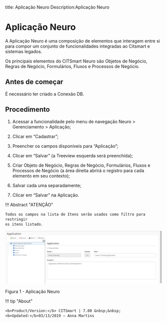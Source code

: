 title: Aplicação Neuro
Description:Aplicação Neuro
# Aplicação Neuro



A Aplicação Neuro é uma composição de elementos que interagem entre si para
compor um conjunto de funcionalidades integradas ao Citsmart e sistemas legados.

Os principais elementos do CITSmart Neuro são Objetos de Negócio, Regras de
Negócio, Formulários, Fluxos e Processos de Negócio.

Antes de começar
--------------

É necessário ter criado a Conexão DB.

Procedimento
-----------

1.  Acessar a funcionalidade pelo menu de navegação Neuro \> Gerenciamento \> Aplicação;

2.  Clicar em “Cadastrar”;

3.  Preencher os campos disponíveis para “Aplicação”;

4.  Clicar em “Salvar” (a Treeview esquerda será preenchida);

5.  Criar Objeto de Negócio, Regras de Negócio, Formulários, Fluxos e Processos
    de Negócio (a área direita abrirá o registro para cada elemento em seu
    contexto);

6.  Salvar cada uma separadamente;

7.  Clicar em “Salvar” na Aplicação.


!!! Abstract "ATENÇÃO"

    Todos os campos na lista de Itens serão usados como filtro para restringir
    os itens listado.
    
   
![APP NEURO](images/neuro-4.png)

Figura 1 - Aplicação Neuro

!!! tip "About"

    <b>Product/Version:</b> CITSmart | 7.00 &nbsp;&nbsp;
    <b>Updated:</b>03/13/2019 – Anna Martins

